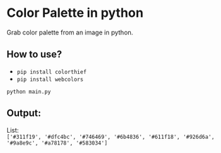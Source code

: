 # Color Palette in python
Grab color palette from an image in python.

<h2>How to use?</h2>

* `pip install colorthief`
* `pip install webcolors `

`python main.py`

<h2>Output:</h2>

List:<br> `['#311f19', '#dfc4bc', '#746469', '#6b4836', '#611f18', '#926d6a', '#9a8e9c', '#a78178', '#583034']`
